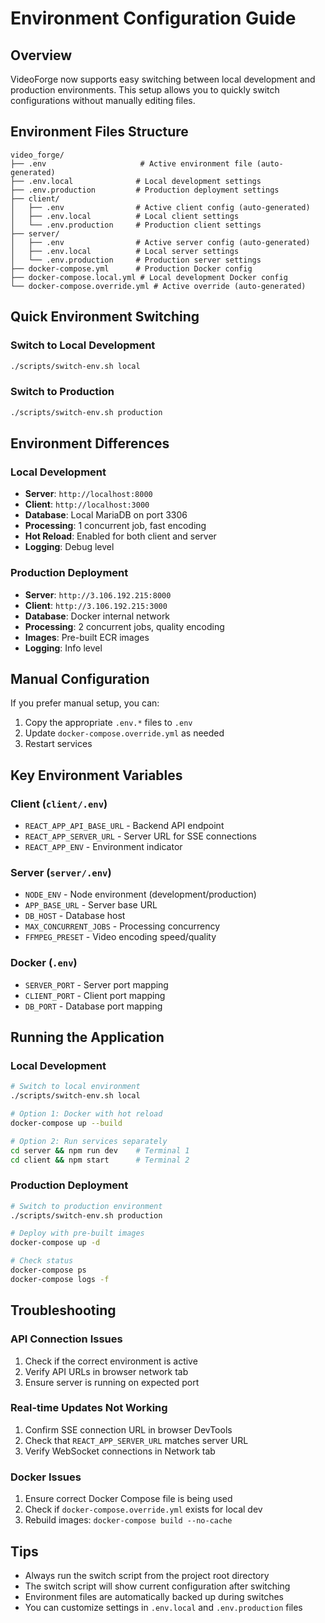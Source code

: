 # Environment Configuration Guide

## Overview

VideoForge now supports easy switching between local development and production environments. This setup allows you to quickly switch configurations without manually editing files.

## Environment Files Structure

```
video_forge/
├── .env                     # Active environment file (auto-generated)
├── .env.local              # Local development settings
├── .env.production         # Production deployment settings
├── client/
│   ├── .env                # Active client config (auto-generated)
│   ├── .env.local          # Local client settings
│   └── .env.production     # Production client settings
├── server/
│   ├── .env                # Active server config (auto-generated)
│   ├── .env.local          # Local server settings
│   └── .env.production     # Production server settings
├── docker-compose.yml      # Production Docker config
├── docker-compose.local.yml # Local development Docker config
└── docker-compose.override.yml # Active override (auto-generated)
```

## Quick Environment Switching

### Switch to Local Development
```bash
./scripts/switch-env.sh local
```

### Switch to Production
```bash
./scripts/switch-env.sh production
```

## Environment Differences

### Local Development
- **Server**: `http://localhost:8000`
- **Client**: `http://localhost:3000`
- **Database**: Local MariaDB on port 3306
- **Processing**: 1 concurrent job, fast encoding
- **Hot Reload**: Enabled for both client and server
- **Logging**: Debug level

### Production Deployment
- **Server**: `http://3.106.192.215:8000`
- **Client**: `http://3.106.192.215:3000`
- **Database**: Docker internal network
- **Processing**: 2 concurrent jobs, quality encoding
- **Images**: Pre-built ECR images
- **Logging**: Info level

## Manual Configuration

If you prefer manual setup, you can:

1. Copy the appropriate `.env.*` files to `.env`
2. Update `docker-compose.override.yml` as needed
3. Restart services

## Key Environment Variables

### Client (`client/.env`)
- `REACT_APP_API_BASE_URL` - Backend API endpoint
- `REACT_APP_SERVER_URL` - Server URL for SSE connections
- `REACT_APP_ENV` - Environment indicator

### Server (`server/.env`)
- `NODE_ENV` - Node environment (development/production)
- `APP_BASE_URL` - Server base URL
- `DB_HOST` - Database host
- `MAX_CONCURRENT_JOBS` - Processing concurrency
- `FFMPEG_PRESET` - Video encoding speed/quality

### Docker (`.env`)
- `SERVER_PORT` - Server port mapping
- `CLIENT_PORT` - Client port mapping
- `DB_PORT` - Database port mapping

## Running the Application

### Local Development
```bash
# Switch to local environment
./scripts/switch-env.sh local

# Option 1: Docker with hot reload
docker-compose up --build

# Option 2: Run services separately
cd server && npm run dev    # Terminal 1
cd client && npm start      # Terminal 2
```

### Production Deployment
```bash
# Switch to production environment
./scripts/switch-env.sh production

# Deploy with pre-built images
docker-compose up -d

# Check status
docker-compose ps
docker-compose logs -f
```

## Troubleshooting

### API Connection Issues
1. Check if the correct environment is active
2. Verify API URLs in browser network tab
3. Ensure server is running on expected port

### Real-time Updates Not Working
1. Confirm SSE connection URL in browser DevTools
2. Check that `REACT_APP_SERVER_URL` matches server URL
3. Verify WebSocket connections in Network tab

### Docker Issues
1. Ensure correct Docker Compose file is being used
2. Check if `docker-compose.override.yml` exists for local dev
3. Rebuild images: `docker-compose build --no-cache`

## Tips

- Always run the switch script from the project root directory
- The switch script will show current configuration after switching
- Environment files are automatically backed up during switches
- You can customize settings in `.env.local` and `.env.production` files